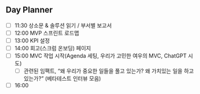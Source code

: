 ## Day Planner
- [ ] 11:30 상소문 & 솔루션 읽기 / 부서별 보고서
- [ ] 12:00 MVP 스프린트 로드맵
- [ ] 13:00 KPI 설정
- [ ] 14:00 회고(스크럼 온보딩) 페이지
- [ ] 15:00 MVC 작업 시작(Agenda 세팅, 우리가 고민한 여우의 MVC, ChatGPT 시도)
	- [ ] 관련된 임팩트, “왜 우리가 중요한 일들을 풀고 있는가? 왜 가치있는 일을 하고 있는가?” (베타테스트 인터뷰 모음)
- [ ] 16:00 